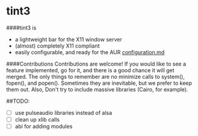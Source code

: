 tint3
===============
####tint3 is
 - a lightweight bar for the X11 window server
 - (almost) completely X11 compliant
 - easily configurable, and ready for the AUR [configuration.md](https://github.com/tmathmeyer/tint3/blob/master/configuration.md)

####Contributions
Contributions are welcome! If you would like to see a feature implemented, go for it, and there is a good chance it will get merged. The only things to remember are no minimize calls to system(), fopen(), and popen(). Sometimes they are inevitable, but we prefer to keep them out. Also, Don't try to include massive libraries (Cairo, for example).


##TODO:
 - [ ] use pulseaudio libraries instead of alsa
 - [ ] clean up xlib calls
 - [ ] abi for adding modules

